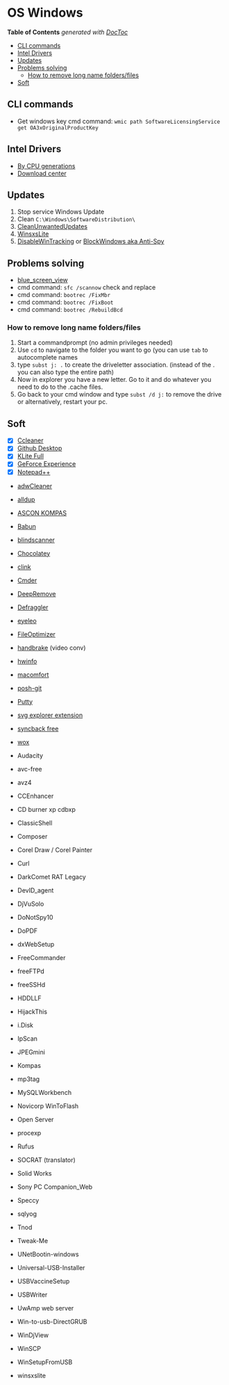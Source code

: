 # OS Windows

<!-- START doctoc generated TOC please keep comment here to allow auto update -->
<!-- DON'T EDIT THIS SECTION, INSTEAD RE-RUN doctoc TO UPDATE -->
**Table of Contents**  *generated with [DocToc](https://github.com/thlorenz/doctoc)*

- [CLI commands](#cli-commands)
- [Intel Drivers](#intel-drivers)
- [Updates](#updates)
- [Problems solving](#problems-solving)
  - [How to remove long name folders/files](#how-to-remove-long-name-foldersfiles)
- [Soft](#soft)

<!-- END doctoc generated TOC please keep comment here to allow auto update -->

## CLI commands

- Get windows key cmd command: `wmic path SoftwareLicensingService get OA3xOriginalProductKey`

## Intel Drivers

- [By CPU generations](https://www.intel.com/content/www/us/en/support/products/80939/graphics-drivers.html)
- [Download center](https://downloadcenter.intel.com/)

## Updates

1. Stop service Windows Update
2. Clean `C:\Windows\SoftwareDistribution\`
3. [CleanUnwantedUpdates](https://github.com/KOLANICH/CleanUnwantedUpdates)
4. [WinsxsLite](https://sites.google.com/site/winsxslite/)
5. [DisableWinTracking](https://github.com/10se1ucgo/DisableWinTracking) or [BlockWindows aka Anti-Spy](https://github.com/WindowsLies/BlockWindows)

## Problems solving

- [blue_screen_view](http://www.nirsoft.net/utils/blue_screen_view.html#DownloadLinks)
- cmd command: `sfc /scannow` check and replace
- cmd command: `bootrec /FixMbr`
- cmd command: `bootrec /FixBoot`
- cmd command: `bootrec /RebuildBcd`

### How to remove long name folders/files

1. Start a commandprompt (no admin privileges needed)
2. Use `cd` to navigate to the folder you want to go (you can use `tab` to autocomplete names
3. type `subst j: .` to create the driveletter association. (instead of the . you can also type the entire path)
4. Now in explorer you have a new letter. Go to it and do whatever you need to do to the .cache files.
5. Go back to your cmd window and type `subst /d j:` to remove the drive or alternatively, restart your pc.

## Soft

- [x] [Ccleaner](https://www.ccleaner.com/ccleaner/download)
- [x] [Github Desktop](https://desktop.github.com/)
- [x] [KLite Full](http://www.codecguide.com/download_k-lite_codec_pack_full.htm)
- [x] [GeForce Experience](https://www.nvidia.com/en-us/geforce/geforce-experience/)
- [x] [Notepad++](https://notepad-plus-plus.org/download/)

- [adwCleaner](https://toolslib.net/downloads/viewdownload/1-adwcleaner/)
- [alldup](http://www.alldup.info/en_download_alldup.php)
- [ASCON KOMPAS](http://edu.ascon.ru/main/download/freeware/)
- [Babun](https://babun.github.io/)
- [blindscanner](http://www.blindscanner.com/ru/download.html)
- [Chocolatey](https://chocolatey.org/)
- [clink](https://mridgers.github.io/clink/)
- [Cmder](http://cmder.net/)
- [DeepRemove](https://github.com/juanpablojofre/deepremove)
- [Defraggler](https://www.ccleaner.com/defraggler/download)
- [eyeleo](http://eyeleo.com/)
- [FileOptimizer](https://nikkhokkho.sourceforge.io/static.php?page=FileOptimizer)
- [handbrake](https://handbrake.fr/) (video conv)
- [hwinfo](https://www.hwinfo.com/)
- [macomfort](https://leonardo.re/macomfort/)
- [posh-git](https://github.com/dahlbyk/posh-git)
- [Putty](https://www.chiark.greenend.org.uk/~sgtatham/putty/latest.html)
- [svg explorer extension](https://archive.codeplex.com/?p=svgextension)
- [syncback free](https://www.2brightsparks.com/freeware/index.html)
- [wox](http://www.wox.one/)

- Audacity
- avc-free
- avz4
- CCEnhancer
- CD burner xp cdbxp
- ClassicShell
- Composer
- Corel Draw / Corel Painter
- Curl
- DarkComet RAT Legacy
- DevID_agent
- DjVuSolo
- DoNotSpy10
- DoPDF
- dxWebSetup
- FreeCommander
- freeFTPd
- freeSSHd
- HDDLLF
- HijackThis
- i.Disk
- IpScan
- JPEGmini
- Kompas
- mp3tag
- MySQLWorkbench
- Novicorp WinToFlash
- Open Server
- procexp
- Rufus
- SOCRAT (translator)
- Solid Works
- Sony PC Companion_Web
- Speccy
- sqlyog
- Tnod
- Tweak-Me
- UNetBootin-windows
- Universal-USB-Installer
- USBVaccineSetup
- USBWriter
- UwAmp web server
- Win-to-usb-DirectGRUB
- WinDjView
- WinSCP
- WinSetupFromUSB
- winsxslite
